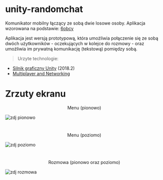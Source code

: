 # unity-randomchat
Komunikator mobilny łączący ze sobą dwie losowe osoby. Aplikacja wzorowana na podstawie: [6obcy](https://6obcy.org/)

Aplikacja jest wersją prototypową, która umożliwia połączenie się ze sobą dwóch użytkowników - oczekujących w kolejce do rozmowy - oraz umożliwia im prywatną komunikację (tekstową) pomiędzy sobą.

> Urzyte technologie:
- [Silnik graficzny Unity](https://unity3d.com/) (2018.2)
- [Multiplayer and Networking](https://docs.unity3d.com/Manual/UNet.html)

# Zrzuty ekranu
<p align='center'>Menu (pionowo)</p>
<img scr='https://github.com/pawelbabiuch/unity-randomchat/blob/master/media/zdj1.jpg' alt='zdj pionowo'/>

#
<p align='center'>Menu (poziomo)</p>
<img align='center' scr='https://github.com/pawelbabiuch/unity-randomchat/blob/master/media/zdj3.jpg' alt='zdj poziomo'/>

#
<p align='center'>Rozmowa (pionowo oraz poziomo)</p>
<img align='center' scr='https://github.com/pawelbabiuch/unity-randomchat/blob/master/media/zdj2.jpg' alt='zdj rozmowa'/>
